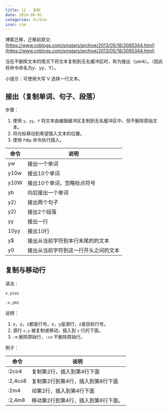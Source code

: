 ```yaml
---
title: 11 - 复制
date: 2024-06-01
categories: Vi/Vim
icon: vim
---
```


博客迁移，迁移前原文: [https://www.cnblogs.com/smstars/archive/2013/05/18/3085344.html](https://www.cnblogs.com/smstars/archive/2013/05/18/3085344.html)

当在不删除文本的情况下将文本复制到无名缓冲区时，称为接出（yank）。（因此将命令命名为y、yy、Y）。

小提示：可使用大写 V 选择一行文本。

## 接出（复制单词、句子、段落）

步骤：

1. 使用 	`y、yy、Y` 将文本由编辑缓冲区复制到无名缓冲区中，但不删除原始文本。
2. 将光标移动到希望插入文本的位置。
3. 使用 `P或p` 命令执行插入。

|命令	|说明							|
|--		|--								|
|yw		| 接出一个单词					|
|y10w	|  接出10个单词					|
|y10W	|  接出10个单词，忽略标点符号		|
|yb		|向后接出一个单词					|
|y2）	| 接出两个句子					|
|y2}	| 接出2个段落						|
|yy		|接出一行							|
|10yy	|  接出10行						|
|y$		|接出从当前字符到本行末尾的的文本		|
|y0		|接出从当前字符到这一行开头之间的文本	|


##  复制与移动行
语法：

```powershell
x,ycoz

:x,ymz
```

说明：

1. x，y，z都是行号。x，y是源行，z是目标行号。
2. 源行 `x,y` 被复制或移动，插入到 `z` 行的下面。
3. `:m` 删除原始行，`:co` 不删除原始行。

例子：

|命令	|说明							|
|--		|--								|
|:2co4	|复制第2行，插入到第4行下面			|
|:2,4co8| 复制第2行到第4行，插入到第8行下面	|
|:2m4	| 动第2行，插入到第4行下面			|
|:2,4m8	| 移动第2行到第4行，插入到第8行下面。	|